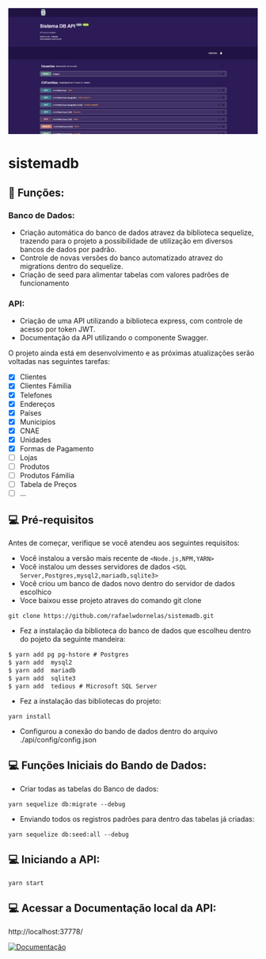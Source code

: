<img src="Screenshot.png" alt="exemplo imagem">

# sistemadb

## 🔧 Funções:

### Banco de Dados:

- Criação automática do banco de dados atravez da biblioteca sequelize, trazendo para o projeto a possibilidade de utilização em diversos bancos de dados por padrão.
- Controle de novas versões do banco automatizado atravez do migrations dentro do sequelize.
- Criação de seed para alimentar tabelas com valores padrões de funcionamento

### API:

- Criação de uma API utilizando a biblioteca express, com controle de acesso por token JWT.
- Documentação da API utilizando o componente Swagger.

O projeto ainda está em desenvolvimento e as próximas atualizações serão voltadas nas seguintes tarefas:

- [x] Clientes
- [x] Clientes Fámilia
- [x] Telefones
- [x] Endereços
- [x] Países
- [x] Municipios
- [x] CNAE
- [x] Unidades
- [x] Formas de Pagamento
- [ ] Lojas
- [ ] Produtos
- [ ] Produtos Fámilia
- [ ] Tabela de Preços
- [ ] ...

## 💻 Pré-requisitos

Antes de começar, verifique se você atendeu aos seguintes requisitos:

- Você instalou a versão mais recente de `<Node.js,NPM,YARN>`
- Você instalou um desses servidores de dados `<SQL Server,Postgres,mysql2,mariadb,sqlite3>`
- Você criou um banco de dados novo dentro do servidor de dados escolhico
- Voce baixou esse projeto atraves do comando git clone

```
git clone https://github.com/rafaelwdornelas/sistemadb.git
```

- Fez a instalação da biblioteca do banco de dados que escolheu dentro do pojeto da seguinte mandeira:

```
$ yarn add pg pg-hstore # Postgres
$ yarn add  mysql2
$ yarn add  mariadb
$ yarn add  sqlite3
$ yarn add  tedious # Microsoft SQL Server
```

- Fez a instalação das bibliotecas do projeto:

```
yarn install
```

- Configurou a conexão do bando de dados dentro do arquivo ./api/config/config.json

## 💻 Funções Iniciais do Bando de Dados:

- Criar todas as tabelas do Banco de dados:

```
yarn sequelize db:migrate --debug
```

- Enviando todos os registros padrões para dentro das tabelas já criadas:

```
yarn sequelize db:seed:all --debug
```

## 💻 Iniciando a API:

```
yarn start
```

## 💻 Acessar a Documentação local da API:

http://localhost:37778/

[![Documentação](https://img.shields.io/badge/Manual-999999?style=for-the-badge&logo=BookStack&logoColor=white)](http://localhost:37778/)
